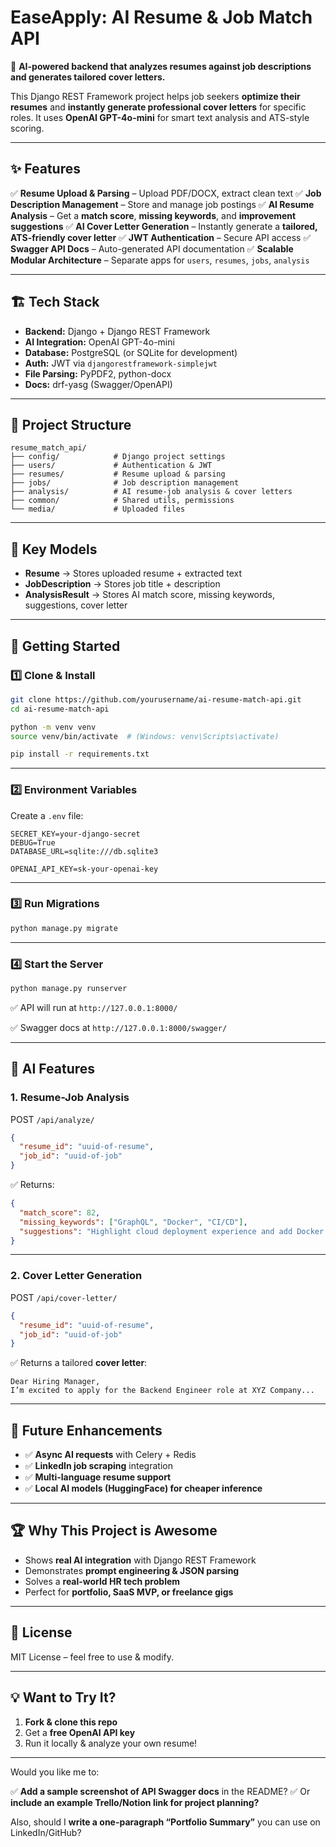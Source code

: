 

# **EaseApply: AI Resume & Job Match API**

🚀 **AI-powered backend that analyzes resumes against job descriptions and generates tailored cover letters.**

This Django REST Framework project helps job seekers **optimize their resumes** and **instantly generate professional cover letters** for specific roles. It uses **OpenAI GPT-4o-mini** for smart text analysis and ATS-style scoring.

---

## ✨ **Features**

✅ **Resume Upload & Parsing** – Upload PDF/DOCX, extract clean text
✅ **Job Description Management** – Store and manage job postings
✅ **AI Resume Analysis** – Get a **match score**, **missing keywords**, and **improvement suggestions**
✅ **AI Cover Letter Generation** – Instantly generate a **tailored, ATS-friendly cover letter**
✅ **JWT Authentication** – Secure API access
✅ **Swagger API Docs** – Auto-generated API documentation
✅ **Scalable Modular Architecture** – Separate apps for `users`, `resumes`, `jobs`, `analysis`

---

## 🏗️ **Tech Stack**

* **Backend:** Django + Django REST Framework
* **AI Integration:** OpenAI GPT-4o-mini
* **Database:** PostgreSQL (or SQLite for development)
* **Auth:** JWT via `djangorestframework-simplejwt`
* **File Parsing:** PyPDF2, python-docx
* **Docs:** drf-yasg (Swagger/OpenAPI)

---

## 📂 **Project Structure**

```
resume_match_api/
├── config/            # Django project settings
├── users/             # Authentication & JWT
├── resumes/           # Resume upload & parsing
├── jobs/              # Job description management
├── analysis/          # AI resume-job analysis & cover letters
├── common/            # Shared utils, permissions
└── media/             # Uploaded files
```

---

## 🔑 **Key Models**

* **Resume** → Stores uploaded resume + extracted text
* **JobDescription** → Stores job title + description
* **AnalysisResult** → Stores AI match score, missing keywords, suggestions, cover letter

---

## 🚀 **Getting Started**

### 1️⃣ **Clone & Install**

```bash
git clone https://github.com/yourusername/ai-resume-match-api.git
cd ai-resume-match-api

python -m venv venv
source venv/bin/activate  # (Windows: venv\Scripts\activate)

pip install -r requirements.txt
```

---

### 2️⃣ **Environment Variables**

Create a `.env` file:

```
SECRET_KEY=your-django-secret
DEBUG=True
DATABASE_URL=sqlite:///db.sqlite3

OPENAI_API_KEY=sk-your-openai-key
```

---

### 3️⃣ **Run Migrations**

```bash
python manage.py migrate
```

---

### 4️⃣ **Start the Server**

```bash
python manage.py runserver
```

✅ API will run at `http://127.0.0.1:8000/`

✅ Swagger docs at `http://127.0.0.1:8000/swagger/`

---

## 🧠 **AI Features**

### **1. Resume-Job Analysis**

POST `/api/analyze/`

```json
{
  "resume_id": "uuid-of-resume",
  "job_id": "uuid-of-job"
}
```

✅ Returns:

```json
{
  "match_score": 82,
  "missing_keywords": ["GraphQL", "Docker", "CI/CD"],
  "suggestions": "Highlight cloud deployment experience and add Docker knowledge."
}
```

---

### **2. Cover Letter Generation**

POST `/api/cover-letter/`

```json
{
  "resume_id": "uuid-of-resume",
  "job_id": "uuid-of-job"
}
```

✅ Returns a tailored **cover letter**:

```
Dear Hiring Manager,  
I’m excited to apply for the Backend Engineer role at XYZ Company...
```

---

## 📌 **Future Enhancements**

* ✅ **Async AI requests** with Celery + Redis
* ✅ **LinkedIn job scraping** integration
* ✅ **Multi-language resume support**
* ✅ **Local AI models (HuggingFace) for cheaper inference**

---

## 🏆 **Why This Project is Awesome**

* Shows **real AI integration** with Django REST Framework
* Demonstrates **prompt engineering & JSON parsing**
* Solves a **real-world HR tech problem**
* Perfect for **portfolio, SaaS MVP, or freelance gigs**

---

## 📜 **License**

MIT License – feel free to use & modify.

---

## 💡 **Want to Try It?**

1. **Fork & clone this repo**
2. Get a **free OpenAI API key**
3. Run it locally & analyze your own resume!

---

Would you like me to:

✅ **Add a sample screenshot of API Swagger docs** in the README?
✅ Or **include an example Trello/Notion link for project planning?**

Also, should I **write a one-paragraph “Portfolio Summary”** you can use on LinkedIn/GitHub?
